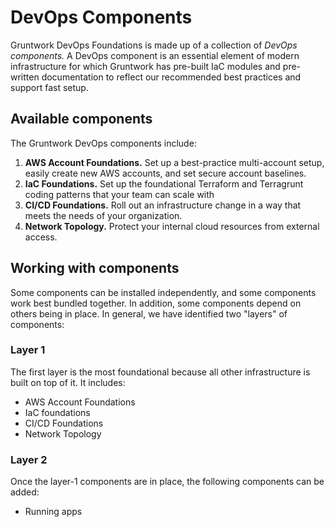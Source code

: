 # DevOps Components

Gruntwork DevOps Foundations is made up of a collection of _DevOps components._ A DevOps component is an essential element of modern infrastructure for which Gruntwork has pre-built IaC modules and pre-written documentation to reflect our recommended best practices and support fast setup.

## Available components

The Gruntwork DevOps components include:

1. **AWS Account Foundations.** Set up a best-practice multi-account setup, easily create new AWS accounts, and set secure account baselines.
1. **IaC Foundations.** Set up the foundational Terraform and Terragrunt coding patterns that your team can scale with
1. **CI/CD Foundations.** Roll out an infrastructure change in a way that meets the needs of your organization.
1. **Network Topology.** Protect your internal cloud resources from external access.

## Working with components

Some components can be installed independently, and some components work best bundled together. In addition, some components depend on others being in place. In general, we have identified two "layers" of components:

### Layer 1

The first layer is the most foundational because all other infrastructure is built on top of it. It includes:

- AWS Account Foundations
- IaC foundations
- CI/CD Foundations
- Network Topology

### Layer 2

Once the layer-1 components are in place, the following components can be added:

- Running apps


<!-- ##DOCS-SOURCER-START
{
  "sourcePlugin": "local-copier",
  "hash": "08879196397e204877ace9cf6699af26"
}
##DOCS-SOURCER-END -->
